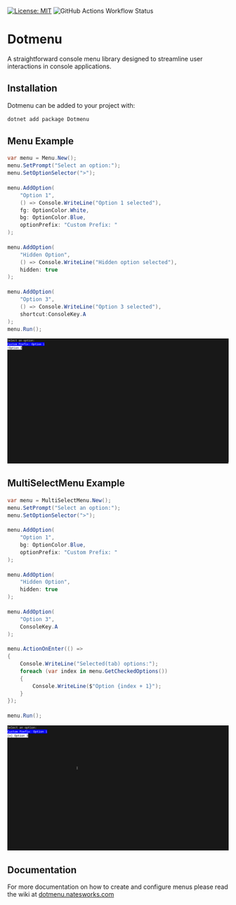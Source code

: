 [![License: MIT](https://img.shields.io/badge/License-MIT-yellow.svg)](https://opensource.org/licenses/MIT)
![GitHub Actions Workflow Status](https://img.shields.io/github/actions/workflow/status/dotmenu/dotmenu/dotnet.yml)
# Dotmenu
A straightforward console menu library designed to streamline user interactions in console applications.

## Installation
Dotmenu can be added to your project with:

```bash
dotnet add package Dotmenu
```

## Menu Example

```cs
var menu = Menu.New();
menu.SetPrompt("Select an option:");
menu.SetOptionSelector(">");

menu.AddOption(
    "Option 1",
    () => Console.WriteLine("Option 1 selected"),
    fg: OptionColor.White,
    bg: OptionColor.Blue,
    optionPrefix: "Custom Prefix: "
);

menu.AddOption(
    "Hidden Option",
    () => Console.WriteLine("Hidden option selected"),
    hidden: true
);

menu.AddOption(
    "Option 3",
    () => Console.WriteLine("Option 3 selected"),
    shortcut:ConsoleKey.A
);
menu.Run();
```
![](https://raw.githubusercontent.com/dotmenu/dotmenu/main/resources/screenshots/menu.png)

## MultiSelectMenu Example

```cs
var menu = MultiSelectMenu.New();
menu.SetPrompt("Select an option:");
menu.SetOptionSelector(">");

menu.AddOption(
    "Option 1",
    bg: OptionColor.Blue,
    optionPrefix: "Custom Prefix: "
);

menu.AddOption(
    "Hidden Option",
    hidden: true
);

menu.AddOption(
    "Option 3",
    ConsoleKey.A
);

menu.ActionOnEnter(() =>
{
    Console.WriteLine("Selected(tab) options:");
    foreach (var index in menu.GetCheckedOptions())
    {
        Console.WriteLine($"Option {index + 1}");
    }
});

menu.Run();
```

![](https://raw.githubusercontent.com/dotmenu/dotmenu/main/resources/screenshots/multiselectmenu.png)

## Documentation

For more documentation on how to create and configure menus please read the wiki at [dotmenu.natesworks.com](https://dotmenu.natesworks.com)
